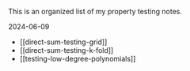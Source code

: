This is an organized list of my property testing notes.


2024-06-09
- [[direct-sum-testing-grid]]
- [[direct-sum-testing-k-fold]]
- [[testing-low-degree-polynomials]]
